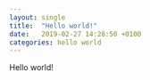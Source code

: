 ```yaml
---
layout: single
title:  "Hello world!"
date:   2019-02-27 14:28:50 +0100
categories: hello world
---
```

Hello world!


